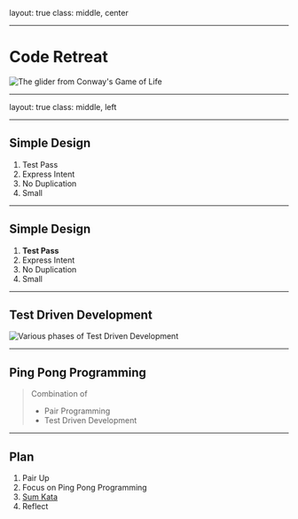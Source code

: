 layout: true
class: middle, center

---
# Code Retreat

![The glider from Conway's Game of Life](https://codekatachallenge.github.io/simple_design/image/glider.svg)

---
layout: true
class: middle, left

---
## Simple Design

1. Test Pass
2. Express Intent
3. No Duplication
4. Small

---
## Simple Design

1. **Test Pass**
2. Express Intent
3. No Duplication
4. Small

---
## Test Driven Development

![Various phases of Test Driven Development](https://codekatachallenge.github.io/simple_design/image/TDD.svg)

---
## Ping Pong Programming

> Combination of
> * Pair Programming
> * Test Driven Development

---
## Plan

1. Pair Up
2. Focus on Ping Pong Programming
3. [Sum Kata][kata:sum] 
4. Reflect

[kata:sum]: https://github.com/CodeKataChallenge/simple_design/blob/main/kata/sum.md